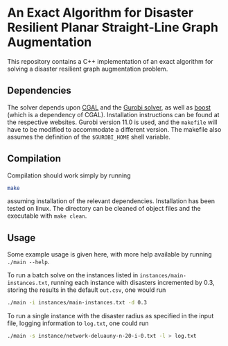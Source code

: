 # An Exact Algorithm for Disaster Resilient Planar Straight-Line Graph Augmentation
This repository contains a C++ implementation of an exact algorithm for solving a disaster resilient graph augmentation problem. 

## Dependencies
The solver depends upon [CGAL](doc.cgal.org) and the [Gurobi solver](https://www.gurobi.com/documentation/), as well as [boost](https://www.boost.org/doc/) (which is a dependency of CGAL).
Installation instructions can be found at the respective websites.
Gurobi version 11.0 is used, and the `makefile` will have to be modified to accommodate a different version. 
The makefile also assumes the definition of the `$GUROBI_HOME` shell variable. 

## Compilation

Compilation should work simply by running
```sh
make
```
assuming installation of the relevant dependencies. 
Installation has been tested on linux.
The directory can be cleaned of object files and the executable with `make clean`.

## Usage
Some example usage is given here, with more help available by running `./main --help`.

To run a batch solve on the instances listed in `instances/main-instances.txt`, running each instance with disasters incremented by 0.3, storing the results in the default `out.csv`, one would run
```sh
./main -i instances/main-instances.txt -d 0.3
```

To run a single instance with the disaster radius as specified in the input file, logging information to `log.txt`, one could run 
```sh
./main -s instance/network-deluauny-n-20-i-0.txt -l > log.txt
```